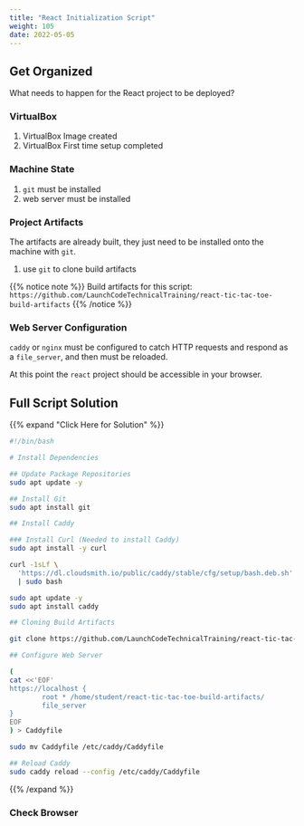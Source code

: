 ```yaml
---
title: "React Initialization Script"
weight: 105
date: 2022-05-05
---
```


## Get Organized

What needs to happen for the React project to be deployed?

### VirtualBox

1. VirtualBox Image created
1. VirtualBox First time setup completed

### Machine State

1. `git` must be installed
1. web server must be installed

### Project Artifacts

The artifacts are already built, they just need to be installed onto the machine with `git`.

1. use `git` to clone build artifacts

{{% notice note %}}
Build artifacts for this script: `https://github.com/LaunchCodeTechnicalTraining/react-tic-tac-toe-build-artifacts`
{{% /notice %}}

### Web Server Configuration

`caddy` or `nginx` must be configured to catch HTTP requests and respond as a `file_server`, and then must be reloaded.

At this point the `react` project should be accessible in your browser.

## Full Script Solution
{{% expand "Click Here for Solution" %}}
```bash
#!/bin/bash

# Install Dependencies

## Update Package Repositories
sudo apt update -y

## Install Git
sudo apt install git

## Install Caddy

### Install Curl (Needed to install Caddy)
sudo apt install -y curl

curl -1sLf \
  'https://dl.cloudsmith.io/public/caddy/stable/cfg/setup/bash.deb.sh' \
  | sudo bash

sudo apt update -y
sudo apt install caddy

## Cloning Build Artifacts

git clone https://github.com/LaunchCodeTechnicalTraining/react-tic-tac-toe-build-artifacts

## Configure Web Server

(
cat <<'EOF'
https://localhost {
        root * /home/student/react-tic-tac-toe-build-artifacts/
        file_server
}
EOF
) > Caddyfile

sudo mv Caddyfile /etc/caddy/Caddyfile

## Reload Caddy
sudo caddy reload --config /etc/caddy/Caddyfile
```
{{% /expand %}}

### Check Browser